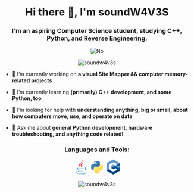 <h1 align="center">Hi there 👋, I'm soundW4V3S</h1>
<h3 align="center">I'm an aspiring Computer Science student, studying C++, Python, and Reverse Engineering.</h3>


<p align="center"> <img src="https://64.media.tumblr.com/7608bbbac5010ead62e76061d5adf826/26f56857bb40500a-e7/s500x750/2c135339c41661ee9f41c95ff7ca353baacfe2bd.gif" alt="No" height="250px" width="340px"> </p>

<p align="center"> <img src="https://komarev.com/ghpvc/?username=soundw4v3s&label=Profile%20views&color=0e75b6&style=flat" alt="soundw4v3s" /> </p>

- 🔭 I’m currently working on **a visual Site Mapper && computer memory-related projects**

- 🌱 I’m currently learning **(primarily) C++ development, and some Python, too**

- 🤝 I’m looking for help with **understanding anything, big or small, about how computers move, use, and operate on data**

- 💬 Ask me about **general Python development, hardware troubleshooting, and anything code related!**

<!--  <h3 align="left">Connect with me:</h3>
<p align="left">
</p>  -->

<h3 align="center">Languages and Tools:</h3>
<p align="center"> 
  <a href="https://www.java.com" target="_blank" rel="noreferrer"> <img src="https://raw.githubusercontent.com/devicons/devicon/master/icons/java/java-original.svg" alt="java" width="40" height="40"/> </a> 
  <a href="https://www.python.org" target="_blank" rel="noreferrer"> <img src="https://raw.githubusercontent.com/devicons/devicon/master/icons/python/python-original.svg" alt="python" width="40" height="40"/> </a> 
  <a href="https://www.cplusplus.com" target="_blank" rel="noreferrer"> <img src="https://raw.githubusercontent.com/devicons/devicon/master/icons/cplusplus/cplusplus-original.svg" alt="cplusplus" width="40" height="40"/> </a>
</p>

<p align="center"><img align="center" src="https://github-readme-stats.vercel.app/api/top-langs?username=soundw4v3s&show_icons=true&locale=en&layout=compact" alt="soundw4v3s" /></p>

<!--  <p>&nbsp;<img align="center" src="https://github-readme-stats.vercel.app/api?username=soundw4v3s&show_icons=true&locale=en" alt="soundw4v3s" /></p>  -->

